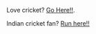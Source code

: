 Love cricket? [Go Here!!](../cricket.md).

Indian cricket fan?  [Run here!!](../indiancricketfan.md)